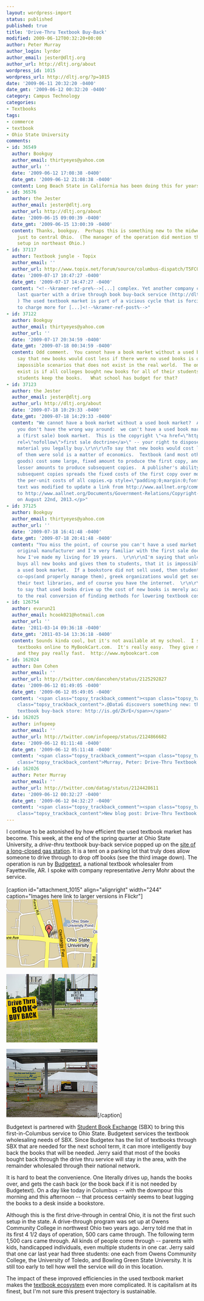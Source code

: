 ```yaml
---
layout: wordpress-import
status: published
published: true
title: 'Drive-Thru Textbook Buy-Back'
modified: 2009-06-12T00:32:20+00:00
author: Peter Murray
author_login: lyrdor
author_email: jester@dltj.org
author_url: http://dltj.org/about
wordpress_id: 1015
wordpress_url: http://dltj.org/?p=1015
date: '2009-06-11 20:32:20 -0400'
date_gmt: '2009-06-12 00:32:20 -0400'
category: Campus Technology
categories:
- Textbooks
tags:
- commerce
- textbook
- Ohio State University
comments:
- id: 36549
  author: Bookguy
  author_email: thirtyeyes@yahoo.com
  author_url: ''
  date: '2009-06-12 17:08:38 -0400'
  date_gmt: '2009-06-12 21:08:38 -0400'
  content: Long Beach State in California has been doing this for years.
- id: 36576
  author: the Jester
  author_email: jester@dltj.org
  author_url: http://dltj.org/about
  date: '2009-06-15 09:00:39 -0400'
  date_gmt: '2009-06-15 13:00:39 -0400'
  content: Thanks, bookguy.  Perhaps this is something new to the midwest.  Or perhaps
    just to central Ohio.  (The manager of the operation did mention the now two-year-old
    setup in northeast Ohio.)
- id: 37117
  author: Textbook jungle - Topix
  author_email: ''
  author_url: http://www.topix.net/forum/source/columbus-dispatch/T5FCO400LSOTEK9US
  date: '2009-07-17 10:47:27 -0400'
  date_gmt: '2009-07-17 14:47:27 -0400'
  content: "<!--%kramer-ref-pre%-->[...] complex. Yet another company came to OSU
    last quarter with a drive through book buy-back service (http://dltj.org/article/drivethru-textbook-bu...
    ) The used textbook market is part of a vicious cycle that is forcing publishers
    to charge more for [...]<!--%kramer-ref-post%-->"
- id: 37122
  author: Bookguy
  author_email: thirtyeyes@yahoo.com
  author_url: ''
  date: '2009-07-17 20:34:59 -0400'
  date_gmt: '2009-07-18 00:34:59 -0400'
  content: Odd comment.  You cannot have a book market without a used book market.  To
    say that new books would cost less if there were no used books is one of those
    impossible scenarios that does not exist in the real world.  The only way it could
    exist is if all colleges bought new books for all of their students--and let the
    students keep the books.   What school has budget for that?
- id: 37123
  author: the Jester
  author_email: jester@dltj.org
  author_url: http://dltj.org/about
  date: '2009-07-18 10:29:33 -0400'
  date_gmt: '2009-07-18 14:29:33 -0400'
  content: "We cannot have a book market without a used book market?  Are you sure
    you don't have the wrong way around:  we can't have a used book market without
    a (first sale) book market.  This is the copyright \"<a href=\"http://www.aallnet.org/Documents/Government-Relations/Copyright-2/FirstSaleDoctrine.html\"
    rel=\"nofollow\">first sale doctrine</a>\" -- your right to dispose of copyrighted
    material you legally buy.\r\n\r\nTo say that new books would cost less if more
    of them were sold is a matter of economics.  Textbook (and most other physical
    goods) cost some large, fixed amount to produce the first copy, and then much
    lesser amounts to produce subsequent copies.  A publisher's ability to sell more
    subsequent copies spreads the fixed costs of the first copy over more units, lowering
    the per-unit costs of all copies.<p style=\"padding:0;margin:0;font-style:italic;\">The
    text was modified to update a link from http://www.aallnet.org/committee/copyright/pages/issues/firstsale.html
    to http://www.aallnet.org/Documents/Government-Relations/Copyright-2/FirstSaleDoctrine.html
    on August 22nd, 2013.</p>"
- id: 37125
  author: Bookguy
  author_email: thirtyeyes@yahoo.com
  author_url: ''
  date: '2009-07-18 16:41:48 -0400'
  date_gmt: '2009-07-18 20:41:48 -0400'
  content: "You miss the point, of course you can't have a used market without an
    original manufacturer and I'm very familiar with the first sale doctrine, that's
    how I've made my living for 19 years.  \r\n\r\nI'm saying that unless the university
    buys all new books and gives them to students, that it is impossible not to have
    a used book market.  If a bookstore did not sell used, then students would start
    co-ops(and properly manage them), greek organizations would get serious about
    their text libraries, and of course you have the internet.  \r\n\r\nTherefore,
    to say that used books drive up the cost of new books is merely academic and distracting
    to the real conversion of finding methods for lowering textbook costs."
- id: 126754
  author: evarun21
  author_email: hcook021@hotmail.com
  author_url: ''
  date: '2011-03-14 09:36:18 -0400'
  date_gmt: '2011-03-14 13:36:18 -0400'
  content: Sounds kinda cool, but it's not available at my school.  I sell back my
    textbooks online to MyBookCart.com.  It's really easy.  They give me free shipping,
    and they pay really fast.  http://www.mybookcart.com
- id: 162024
  author: Dan Cohen
  author_email: ''
  author_url: http://twitter.com/dancohen/status/2125292827
  date: '2009-06-12 01:49:05 -0400'
  date_gmt: '2009-06-12 05:49:05 -0400'
  content: '<span class="topsy_trackback_comment"><span class="topsy_twitter_username"><span
    class="topsy_trackback_content">.@DataG discovers something new: the drive-thru
    textbook buy-back store: http://is.gd/ZkrE</span></span>'
- id: 162025
  author: infopeep
  author_email: ''
  author_url: http://twitter.com/infopeep/status/2124866682
  date: '2009-06-12 01:11:48 -0400'
  date_gmt: '2009-06-12 05:11:48 -0400'
  content: '<span class="topsy_trackback_comment"><span class="topsy_twitter_username"><span
    class="topsy_trackback_content">Murray, Peter: Drive-Thru Textbook Buy-Back http://snipurl.com/jy1tt</span></span>'
- id: 162026
  author: Peter Murray
  author_email: ''
  author_url: http://twitter.com/datag/status/2124428611
  date: '2009-06-12 00:32:27 -0400'
  date_gmt: '2009-06-12 04:32:27 -0400'
  content: '<span class="topsy_trackback_comment"><span class="topsy_twitter_username"><span
    class="topsy_trackback_content">New blog post: Drive-Thru Textbook Buy-Back http://bit.ly/6PpBL</span></span>'
---
```

<p>I continue to be astonished by how efficient the used textbook market has become.  This week, at the end of the spring quarter at Ohio State University, a <em>drive-thru</em> textbook buy-back service popped up on the <a href="http://maps.google.com/maps?f=q&amp;source=s_q&amp;hl=en&amp;geocode=&amp;q=868+W+Lane+Ave,+Columbus,+OH&amp;sll=40.006547,-83.033724&amp;sspn=0.010897,0.014699&amp;ie=UTF8&amp;ll=40.006547,-83.033724&amp;spn=0.010897,0.014699&amp;z=16&amp;iwloc=A&amp;layer=c&amp;cbll=40.006563,-83.03384&amp;panoid=hnFmVp1Ot1YdHsMpJhJbwA&amp;cbp=12,9.94,,0,5" title="Google Street View of 868 W Lane Ave, Columbus, OH">site of a long-closed gas station</a>.  It is a tent on a parking lot that truly does allow someone to drive through to drop off books (see the third image down).  The operation is run by <a href="http://budgetext.com/svc.coll.buyback.htm" "Budgetext Buyback Program" title="http://budgetext.com/svc.coll.buyback.htm">Budgetext</a>, a national textbook wholesaler from Fayetteville, AR.  I spoke with company representative Jerry Mohr about the service.<br />
<!--more--><br />
[caption id="attachment_1015" align="alignright" width="244" caption="Images here link to larger versions in Flickr"]<a href="http://www.flickr.com/photos/datagazetteer/3618266306/" title="868 W Lane Ave, Columbus, OH by DataGazetteer, on Flickr"><img src="/wp-content/uploads/2009/06/3618266306_29f97b4815_m.jpg" width="240" height="180" alt="868 W Lane Ave, Columbus, OH" /></a></p>
<p><a href="http://www.flickr.com/photos/datagazetteer/3617940886/" title="DSC03287 by DataGazetteer, on Flickr"><img src="/wp-content/uploads/2009/06/3617940886_8e844b2be9_m.jpg" width="240" height="180" alt="DSC03287" /></a></p>
<p><a href="http://www.flickr.com/photos/datagazetteer/3617118841/" title="DSC03279 by DataGazetteer, on Flickr"><img src="/wp-content/uploads/2009/06/3617118841_34195e280f_m.jpg" width="240" height="180" alt="DSC03279" /></a>[/caption]</p>
<p>Budgetext is partnered with <a href="http://www.sbx-osu.com/" title="Student Book Exchange home page" rel="homepage">Student Book Exchange</a> (SBX) to bring this first-in-Columbus service to Ohio State.  Budgetext services the textbook wholesaling needs of SBX.  Since Budgetex has the list of textbooks through SBX that are needed for the next school term, it can more intelligently buy back the books that will be needed.  Jerry said that most of the books bought back through the drive thru service will stay in the area, with the remainder wholesaled through their national network.</p>
<p>It is hard to beat the convenience.  One literally drives up, hands the books over, and gets the cash back (or the book back if it is not needed by Budgetext).  On a day like today in Columbus -- with the downpour this morning and this afternoon -- that process certainly seems to beat lugging the books to a desk inside a bookstore.  </p>
<p>Although this is the first drive-through in central Ohio, it is not the first such setup in the state.  A drive-through program was set up at Owens Community College in northwest Ohio two years ago.  Jerry told me that in its first 4 1/2 days of operation, 500 cars came through.  The following term 1,500 cars came through.  All kinds of people come through -- parents with kids, handicapped individuals, even multiple students in one car.  Jerry said that one car last year had three students: one each from Owens Community College, the University of Toledo, and Bowling Green State University.  It is still too early to tell how well the service will do in this location.</p>
<p>The impact of these improved efficiencies in the used textbook market makes the <a href="/article/complex-world-of-the-textbook/">textbook ecosystem</a> even more complicated.  It is capitalism at its finest, but I'm not sure this present trajectory is sustainable.</p>
